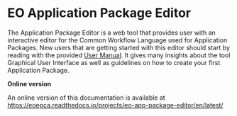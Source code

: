 # EO Application Package Editor

The Application Package Editor is a web tool that provides user with an interactive editor for the 
Common Workflow Language used for Application Packages. New users that are getting started with 
this editor should start by reading with the provided [User Manual]. It gives many insights about the tool 
Graphical User Interface as well as guidelines on how to create your first Application Package.

**Online version**

An online version of this documentation is available at <https://eoepca.readthedocs.io/projects/eo-app-package-editor/en/latest/>

[User Manual]: user-manual/index.md
